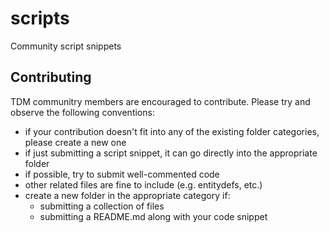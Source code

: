 # scripts
Community script snippets

## Contributing

TDM communitry members are encouraged to contribute.  Please try and observe the following conventions:

- if your contribution doesn't fit into any of the existing folder categories, please create a new one
- if just submitting a script snippet, it can go directly into the appropriate folder
- if possible, try to submit well-commented code
- other related files are fine to include (e.g. entitydefs, etc.)
- create a new folder in the appropriate category if:
  - submitting a collection of files 
  - submitting a README.md along with your code snippet
